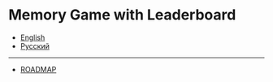 # Memory Game with Leaderboard

- [English](README_en.md)
- [Русский](README_ru.md)

---

- [ROADMAP](ROADMAP.md)
